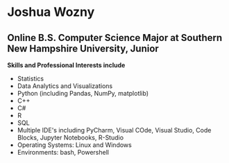 # Joshua Wozny
## Online B.S. Computer Science Major at Southern New Hampshire University, Junior

<strong> Skills and Professional Interests include </strong>
* Statistics
* Data Analytics and Visualizations
* Python (including Pandas, NumPy, matplotlib)
* C++
* C#
* R
* SQL
* Multiple IDE's including PyCharm, Visual COde, Visual Studio, Code Blocks, Jupyter Notebooks, R-Studio
* Operating Systems: Linux and Windows
* Environments: bash, Powershell

<!---
joshuawozny/joshuawozny is a ✨ special ✨ repository because its `README.md` (this file) appears on your GitHub profile.
You can click the Preview link to take a look at your changes.
--->
